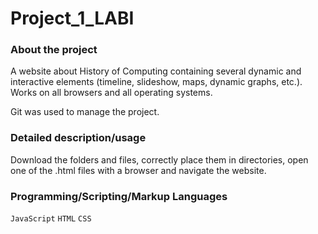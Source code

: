 # Project_1_LABI

### About the project
A website about History of Computing containing several dynamic and interactive elements (timeline, slideshow, maps, dynamic graphs, etc.). Works on all browsers and all operating systems.

Git was used to manage the project.

### Detailed description/usage
Download the folders and files, correctly place them in directories, open one of the .html files with a browser and navigate the website.

### Programming/Scripting/Markup Languages
`JavaScript` `HTML` `CSS`  
